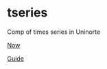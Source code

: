 # tseries
Comp of times series in Uninorte


[Now](https://raw.githack.com/keynes37/tseries/main/clases/Clase06.html)

[Guide](https://raw.githack.com/keynes37/tseries/main/GuiasdeR/Guia6.html)
